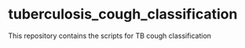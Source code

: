 # tuberculosis_cough_classification
This repository contains the scripts for TB cough classification 
